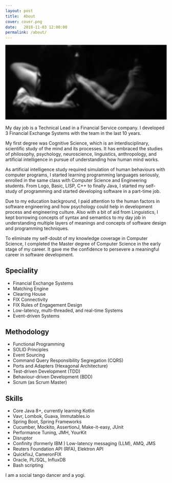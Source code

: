 ```yaml
---
layout: post
title:  About
cover: cover.png
date:   2018-11-03 12:00:00
permalink: /about/
---
```


![Tango](/images/tango.jpg)


My day job is a Technical Lead in a Financial Service company. I developed 3 Financial Exchange Systems with the team in the last 10 years.

My first degree was Cognitive Science, which is an interdisciplinary, scientific study of the mind and its processes. It has embraced the studies of philosophy, psychology, neuroscience, linguistics, anthropology, and artificial intelligence in pursue of understanding how human mind works.

As artificial intelligence study required simulation of human behaviours with computer programs, I started learning programming languages seriously, enrolled in the same class with Computer Science and Engineering students. From Logo, Basic, LISP, C++ to finally Java, I started my self-study of programming and started developing software in a part-time job.   

Due to my education background, I paid attention to the human factors in software engineering and how psychology could help in development process and engineering culture. Also with a bit of aid from Linguistics, I kept borrowing concepts of syntax and semantics to my day job in understanding multiple layers of meanings and concepts of software design and programming techniques.

To eliminate my self-doubt of my knowledge coverage in Computer Science, I completed the Master degree of Computer Science in the early stage of my career. It gave me the confidence to persevere a meaningful career in software development. 

## Speciality
* Financial Exchange Systems
* Matching Engine
* Clearing House
* FIX Connectivity
* FIX Rules of Engagement Design
* Low-latency, multi-threaded, and real-time Systems
* Event-driven Systems

## Methodology
* Functional Programming
* SOLID Principles
* Event Sourcing
* Command Query Responsibility Segregation (CQRS)
* Ports and Adapters (Hexagonal Architecture) 
* Test-driven Development (TDD)
* Behaviour-driven Development (BDD) 
* Scrum (as Scrum Master)

## Skills
* Core Java 8+, currently learning Kotlin
* Vavr, Lombok, Guava, Immutables.io
* Spring Boot, Spring Frameworks
* Cucumber, Mockito, AssertionJ, Make-it-easy, JUnit
* Performance Tuning, JMH, YourKit
* Disruptor
* Confinity (formerly IBM ) Low-latency messaging (LLM), AMQ, JMS
* Reuters Foundation API (RFA), Elektron API
* QuickfixJ, CameronFIX
* Oracle, PL/SQL, InfluxDB
* Bash scripting

I am a social tango dancer and a yogi.